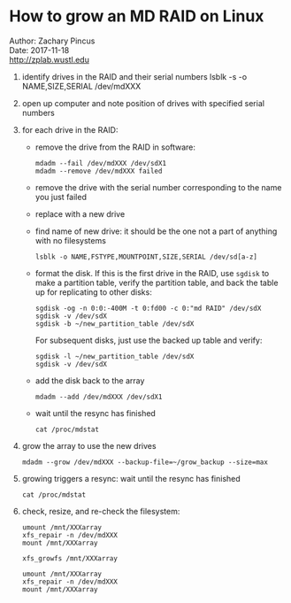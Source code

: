 # How to grow an MD RAID on Linux
Author: Zachary Pincus  
Date: 2017-11-18  
http://zplab.wustl.edu

1. identify drives in the RAID and their serial numbers
       lsblk -s -o NAME,SIZE,SERIAL /dev/mdXXX

2. open up computer and note position of drives with specified serial numbers

3. for each drive in the RAID:
    - remove the drive from the RAID in software:
    
          mdadm --fail /dev/mdXXX /dev/sdX1
          mdadm --remove /dev/mdXXX failed
    - remove the drive with the serial number corresponding to the name you just failed
    - replace with a new drive
    - find name of new drive: it should be the one not a part of anything with no filesystems
    
          lsblk -o NAME,FSTYPE,MOUNTPOINT,SIZE,SERIAL /dev/sd[a-z]
    - format the disk. If this is the first drive in the RAID, use `sgdisk` to make a partition table, verify the partition table, and back the table up for replicating to other disks:
    
          sgdisk -og -n 0:0:-400M -t 0:fd00 -c 0:"md RAID" /dev/sdX
          sgdisk -v /dev/sdX
          sgdisk -b ~/new_partition_table /dev/sdX
      For subsequent disks, just use the backed up table and verify:
      
          sgdisk -l ~/new_partition_table /dev/sdX
          sgdisk -v /dev/sdX
    - add the disk back to the array
    
          mdadm --add /dev/mdXXX /dev/sdX1

    - wait until the resync has finished
    
          cat /proc/mdstat

4. grow the array to use the new drives

       mdadm --grow /dev/mdXXX --backup-file=~/grow_backup --size=max

5. growing triggers a resync: wait until the resync has finished

       cat /proc/mdstat

6. check, resize, and re-check the filesystem:

       umount /mnt/XXXarray
       xfs_repair -n /dev/mdXXX
       mount /mnt/XXXarray

       xfs_growfs /mnt/XXXarray

       umount /mnt/XXXarray
       xfs_repair -n /dev/mdXXX
       mount /mnt/XXXarray